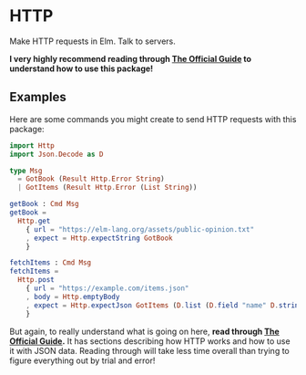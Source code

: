 # HTTP

Make HTTP requests in Elm. Talk to servers.

**I very highly recommend reading through [The Official Guide](https://guide.elm-lang.org) to understand how to use this package!**


## Examples

Here are some commands you might create to send HTTP requests with this package:

```elm
import Http
import Json.Decode as D

type Msg
  = GotBook (Result Http.Error String)
  | GotItems (Result Http.Error (List String))

getBook : Cmd Msg
getBook =
  Http.get
    { url = "https://elm-lang.org/assets/public-opinion.txt"
    , expect = Http.expectString GotBook
    }

fetchItems : Cmd Msg
fetchItems =
  Http.post
    { url = "https://example.com/items.json"
    , body = Http.emptyBody
    , expect = Http.expectJson GotItems (D.list (D.field "name" D.string))
    }
```

But again, to really understand what is going on here, **read through [The Official Guide](https://guide.elm-lang.org).** It has sections describing how HTTP works and how to use it with JSON data. Reading through will take less time overall than trying to figure everything out by trial and error!